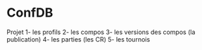 # ConfDB

Projet 
1- les profils
2- les compos
3- les versions des compos (la publication)
4- les parties (les CR)
5- les tournois

